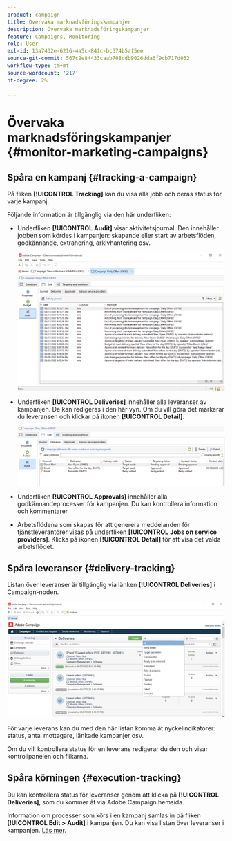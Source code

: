 ```yaml
---
product: campaign
title: Övervaka marknadsföringskampanjer
description: Övervaka marknadsföringskampanjer
feature: Campaigns, Monitoring
role: User
exl-id: 13a7432e-6216-4a5c-84fc-bc374b5af5ee
source-git-commit: 567c2e84433caab708ddb9026dda6f9cb717d032
workflow-type: tm+mt
source-wordcount: '217'
ht-degree: 2%

---
```


# Övervaka marknadsföringskampanjer {#monitor-marketing-campaigns}

## Spåra en kampanj {#tracking-a-campaign}

På fliken **[!UICONTROL Tracking]** kan du visa alla jobb och deras status för varje kampanj.

Följande information är tillgänglig via den här underfliken:

* Underfliken **[!UICONTROL Audit]** visar aktivitetsjournal. Den innehåller jobben som kördes i kampanjen: skapande eller start av arbetsflöden, godkännande, extrahering, arkivhantering osv.

  ![](assets/campaign-audit-tab.png)

* Underfliken **[!UICONTROL Deliveries]** innehåller alla leveranser av kampanjen. De kan redigeras i den här vyn. Om du vill göra det markerar du leveransen och klickar på ikonen **[!UICONTROL Detail]**.

  ![](assets/campaign-delivery-tab.png)

* Underfliken **[!UICONTROL Approvals]** innehåller alla godkännandeprocesser för kampanjen. Du kan kontrollera information och kommentarer

* Arbetsflödena som skapas för att generera meddelanden för tjänstleverantörer visas på underfliken **[!UICONTROL Jobs on service providers]**. Klicka på ikonen **[!UICONTROL Detail]** för att visa det valda arbetsflödet.

## Spåra leveranser {#delivery-tracking}

Listan över leveranser är tillgänglig via länken **[!UICONTROL Deliveries]** i Campaign-noden.

![](assets/filter-deliveries-from-homepage.png)

För varje leverans kan du med den här listan komma åt nyckelindikatorer: status, antal mottagare, länkade kampanjer osv.

Om du vill kontrollera status för en leverans redigerar du den och visar kontrollpanelen och flikarna.

<!--
>[!NOTE]
>
>Information concerning delivery details is available in [this section](../../delivery/using/about-message-tracking.md) section.
-->

## Spåra körningen {#execution-tracking}

Du kan kontrollera status för leveranser genom att klicka på **[!UICONTROL Deliveries]**, som du kommer åt via Adobe Campaign hemsida.

Information om processer som körs i en kampanj samlas in på fliken **[!UICONTROL Edit > Audit]** i kampanjen. Du kan visa listan över leveranser i kampanjen. [Läs mer](#tracking-a-campaign).
